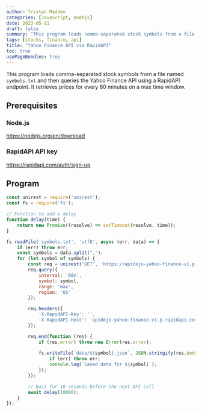 ```yaml
---
author: Tristan Madden
categories: [JavaScript, nodejs]
date: 2023-05-11
draft: false
summary: "This program loads comma-separated stock symbols from a file named `symbols.txt` and then queries the Yahoo Finance API using a RapidAPI endpoint. It retrieves prices for every 60 minutes on a max time window."
tags: [stocks, finance, api]
title: "Yahoo Finance API via RapidAPI"
toc: true
usePageBundles: true
---
```

This program loads comma-separated stock symbols from a file named `symbols.txt` and then queries the Yahoo Finance API using a RapidAPI endpoint. It retrieves prices for every 60 minutes on a max time window. 

## Prerequisites

### Node.js

<a href="https://nodejs.org/en/download" title="https://nodejs.org/en/download">https://nodejs.org/en/download</a>

### RapidAPI API key

<a href="https://rapidapi.com/auth/sign-up" title="https://rapidapi.com/auth/sign-up">https://rapidapi.com/auth/sign-up</a>

## Program

```JavaScript
const unirest = require('unirest');
const fs = require('fs');

// Function to add a delay
function delay(time) {
    return new Promise((resolve) => setTimeout(resolve, time));
}

fs.readFile('symbols.txt', 'utf8', async (err, data) => {
    if (err) throw err;
    const symbols = data.split(",");
    for (let symbol of symbols) {
        const req = unirest('GET', 'https://apidojo-yahoo-finance-v1.p.rapidapi.com/stock/v2/get-chart');
        req.query({
            interval: '60m',
            symbol: symbol,
            range: 'max',
            region: 'US'
        });

        req.headers({
            'X-RapidAPI-Key': '',
            'X-RapidAPI-Host': 'apidojo-yahoo-finance-v1.p.rapidapi.com'
        });

        req.end(function (res) {
            if (res.error) throw new Error(res.error);
            
            fs.writeFile(`data/${symbol}.json`, JSON.stringify(res.body, null, 2), err => {
                if (err) throw err;
                console.log(`Saved data for ${symbol}`);
            });
        });

        // Wait for 10 seconds before the next API call
        await delay(10000);
    }
});

```